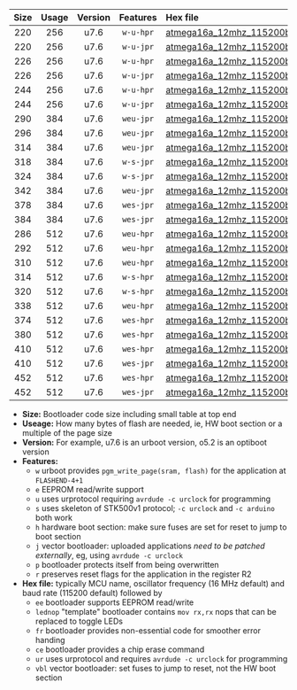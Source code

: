|Size|Usage|Version|Features|Hex file|
|:-:|:-:|:-:|:-:|:--|
|220|256|u7.6|`w-u-hpr`|[atmega16a_12mhz_115200bps_ur.hex](https://raw.githubusercontent.com/stefanrueger/urboot/main/atmega16a_12mhz_115200bps_ur.hex)|
|220|256|u7.6|`w-u-jpr`|[atmega16a_12mhz_115200bps_ur_vbl.hex](https://raw.githubusercontent.com/stefanrueger/urboot/main/atmega16a_12mhz_115200bps_ur_vbl.hex)|
|226|256|u7.6|`w-u-hpr`|[atmega16a_12mhz_115200bps_lednop_ur.hex](https://raw.githubusercontent.com/stefanrueger/urboot/main/atmega16a_12mhz_115200bps_lednop_ur.hex)|
|226|256|u7.6|`w-u-jpr`|[atmega16a_12mhz_115200bps_lednop_ur_vbl.hex](https://raw.githubusercontent.com/stefanrueger/urboot/main/atmega16a_12mhz_115200bps_lednop_ur_vbl.hex)|
|244|256|u7.6|`w-u-hpr`|[atmega16a_12mhz_115200bps_lednop_fr_ur.hex](https://raw.githubusercontent.com/stefanrueger/urboot/main/atmega16a_12mhz_115200bps_lednop_fr_ur.hex)|
|244|256|u7.6|`w-u-jpr`|[atmega16a_12mhz_115200bps_lednop_fr_ur_vbl.hex](https://raw.githubusercontent.com/stefanrueger/urboot/main/atmega16a_12mhz_115200bps_lednop_fr_ur_vbl.hex)|
|290|384|u7.6|`weu-jpr`|[atmega16a_12mhz_115200bps_ee_ur_vbl.hex](https://raw.githubusercontent.com/stefanrueger/urboot/main/atmega16a_12mhz_115200bps_ee_ur_vbl.hex)|
|296|384|u7.6|`weu-jpr`|[atmega16a_12mhz_115200bps_ee_lednop_ur_vbl.hex](https://raw.githubusercontent.com/stefanrueger/urboot/main/atmega16a_12mhz_115200bps_ee_lednop_ur_vbl.hex)|
|314|384|u7.6|`weu-jpr`|[atmega16a_12mhz_115200bps_ee_lednop_fr_ur_vbl.hex](https://raw.githubusercontent.com/stefanrueger/urboot/main/atmega16a_12mhz_115200bps_ee_lednop_fr_ur_vbl.hex)|
|318|384|u7.6|`w-s-jpr`|[atmega16a_12mhz_115200bps_vbl.hex](https://raw.githubusercontent.com/stefanrueger/urboot/main/atmega16a_12mhz_115200bps_vbl.hex)|
|324|384|u7.6|`w-s-jpr`|[atmega16a_12mhz_115200bps_lednop_vbl.hex](https://raw.githubusercontent.com/stefanrueger/urboot/main/atmega16a_12mhz_115200bps_lednop_vbl.hex)|
|342|384|u7.6|`weu-jpr`|[atmega16a_12mhz_115200bps_ee_lednop_fr_ce_ur_vbl.hex](https://raw.githubusercontent.com/stefanrueger/urboot/main/atmega16a_12mhz_115200bps_ee_lednop_fr_ce_ur_vbl.hex)|
|378|384|u7.6|`wes-jpr`|[atmega16a_12mhz_115200bps_ee_vbl.hex](https://raw.githubusercontent.com/stefanrueger/urboot/main/atmega16a_12mhz_115200bps_ee_vbl.hex)|
|384|384|u7.6|`wes-jpr`|[atmega16a_12mhz_115200bps_ee_lednop_vbl.hex](https://raw.githubusercontent.com/stefanrueger/urboot/main/atmega16a_12mhz_115200bps_ee_lednop_vbl.hex)|
|286|512|u7.6|`weu-hpr`|[atmega16a_12mhz_115200bps_ee_ur.hex](https://raw.githubusercontent.com/stefanrueger/urboot/main/atmega16a_12mhz_115200bps_ee_ur.hex)|
|292|512|u7.6|`weu-hpr`|[atmega16a_12mhz_115200bps_ee_lednop_ur.hex](https://raw.githubusercontent.com/stefanrueger/urboot/main/atmega16a_12mhz_115200bps_ee_lednop_ur.hex)|
|310|512|u7.6|`weu-hpr`|[atmega16a_12mhz_115200bps_ee_lednop_fr_ur.hex](https://raw.githubusercontent.com/stefanrueger/urboot/main/atmega16a_12mhz_115200bps_ee_lednop_fr_ur.hex)|
|314|512|u7.6|`w-s-hpr`|[atmega16a_12mhz_115200bps.hex](https://raw.githubusercontent.com/stefanrueger/urboot/main/atmega16a_12mhz_115200bps.hex)|
|320|512|u7.6|`w-s-hpr`|[atmega16a_12mhz_115200bps_lednop.hex](https://raw.githubusercontent.com/stefanrueger/urboot/main/atmega16a_12mhz_115200bps_lednop.hex)|
|338|512|u7.6|`weu-hpr`|[atmega16a_12mhz_115200bps_ee_lednop_fr_ce_ur.hex](https://raw.githubusercontent.com/stefanrueger/urboot/main/atmega16a_12mhz_115200bps_ee_lednop_fr_ce_ur.hex)|
|374|512|u7.6|`wes-hpr`|[atmega16a_12mhz_115200bps_ee.hex](https://raw.githubusercontent.com/stefanrueger/urboot/main/atmega16a_12mhz_115200bps_ee.hex)|
|380|512|u7.6|`wes-hpr`|[atmega16a_12mhz_115200bps_ee_lednop.hex](https://raw.githubusercontent.com/stefanrueger/urboot/main/atmega16a_12mhz_115200bps_ee_lednop.hex)|
|410|512|u7.6|`wes-hpr`|[atmega16a_12mhz_115200bps_ee_lednop_fr.hex](https://raw.githubusercontent.com/stefanrueger/urboot/main/atmega16a_12mhz_115200bps_ee_lednop_fr.hex)|
|410|512|u7.6|`wes-jpr`|[atmega16a_12mhz_115200bps_ee_lednop_fr_vbl.hex](https://raw.githubusercontent.com/stefanrueger/urboot/main/atmega16a_12mhz_115200bps_ee_lednop_fr_vbl.hex)|
|452|512|u7.6|`wes-hpr`|[atmega16a_12mhz_115200bps_ee_lednop_fr_ce.hex](https://raw.githubusercontent.com/stefanrueger/urboot/main/atmega16a_12mhz_115200bps_ee_lednop_fr_ce.hex)|
|452|512|u7.6|`wes-jpr`|[atmega16a_12mhz_115200bps_ee_lednop_fr_ce_vbl.hex](https://raw.githubusercontent.com/stefanrueger/urboot/main/atmega16a_12mhz_115200bps_ee_lednop_fr_ce_vbl.hex)|

- **Size:** Bootloader code size including small table at top end
- **Useage:** How many bytes of flash are needed, ie, HW boot section or a multiple of the page size
- **Version:** For example, u7.6 is an urboot version, o5.2 is an optiboot version
- **Features:**
  + `w` urboot provides `pgm_write_page(sram, flash)` for the application at `FLASHEND-4+1`
  + `e` EEPROM read/write support
  + `u` uses urprotocol requiring `avrdude -c urclock` for programming
  + `s` uses skeleton of STK500v1 protocol; `-c urclock` and `-c arduino` both work
  + `h` hardware boot section: make sure fuses are set for reset to jump to boot section
  + `j` vector bootloader: uploaded applications *need to be patched externally*, eg, using `avrdude -c urclock`
  + `p` bootloader protects itself from being overwritten
  + `r` preserves reset flags for the application in the register R2
- **Hex file:** typically MCU name, oscillator frequency (16 MHz default) and baud rate (115200 default) followed by
  + `ee` bootloader supports EEPROM read/write
  + `lednop` "template" bootloader contains `mov rx,rx` nops that can be replaced to toggle LEDs
  + `fr` bootloader provides non-essential code for smoother error handing
  + `ce` bootloader provides a chip erase command
  + `ur` uses urprotocol and requires `avrdude -c urclock` for programming
  + `vbl` vector bootloader: set fuses to jump to reset, not the HW boot section
